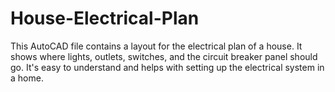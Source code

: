 # House-Electrical-Plan
This AutoCAD file contains a layout for the electrical plan of a house. It shows where lights, outlets, switches, and the circuit breaker panel should go. It's easy to understand and helps with setting up the electrical system in a home.
